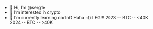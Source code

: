 - 👋 Hi, I’m @serg1e
- 👀 I’m interested in crypto
- 🌱 I’m currently learning codinG
Haha :))) LFG!!!
2023 -- BTC -- <40K
  2024 -- BTC -- >40K
<!---
serg1e/serg1e is a ✨ special ✨ repository because its `README.md` (this file) appears on your GitHub profile.
You can click the Preview link to take a look at your changes 2022.
--->

